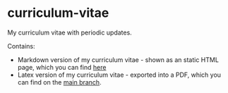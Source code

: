 # curriculum-vitae
My curriculum vitae with periodic updates.

Contains:
- Markdown version of my curriculum vitae - shown as an static HTML page, which you can find [here](https://dominik-97.github.io/curriculum-vitae)
- Latex version of my curriculum vitae - exported into a PDF, which you can find on the [main branch](https://github.com/Dominik-97/curriculum-vitae).
